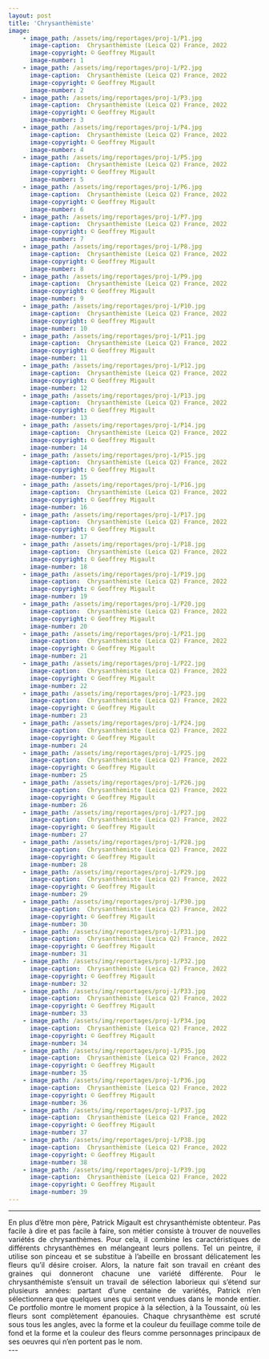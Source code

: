 ```yaml
---
layout: post
title: 'Chrysanthèmiste'
image: 
    - image_path: /assets/img/reportages/proj-1/P1.jpg
      image-caption:  Chrysanthèmiste (Leica Q2) France, 2022
      image-copyright: © Geoffrey Migault
      image-number: 1
    - image_path: /assets/img/reportages/proj-1/P2.jpg
      image-caption:  Chrysanthèmiste (Leica Q2) France, 2022
      image-copyright: © Geoffrey Migault
      image-number: 2
    - image_path: /assets/img/reportages/proj-1/P3.jpg
      image-caption:  Chrysanthèmiste (Leica Q2) France, 2022
      image-copyright: © Geoffrey Migault
      image-number: 3
    - image_path: /assets/img/reportages/proj-1/P4.jpg
      image-caption:  Chrysanthèmiste (Leica Q2) France, 2022
      image-copyright: © Geoffrey Migault
      image-number: 4
    - image_path: /assets/img/reportages/proj-1/P5.jpg
      image-caption:  Chrysanthèmiste (Leica Q2) France, 2022
      image-copyright: © Geoffrey Migault
      image-number: 5
    - image_path: /assets/img/reportages/proj-1/P6.jpg
      image-caption:  Chrysanthèmiste (Leica Q2) France, 2022
      image-copyright: © Geoffrey Migault
      image-number: 6
    - image_path: /assets/img/reportages/proj-1/P7.jpg
      image-caption:  Chrysanthèmiste (Leica Q2) France, 2022
      image-copyright: © Geoffrey Migault
      image-number: 7
    - image_path: /assets/img/reportages/proj-1/P8.jpg
      image-caption:  Chrysanthèmiste (Leica Q2) France, 2022
      image-copyright: © Geoffrey Migault
      image-number: 8
    - image_path: /assets/img/reportages/proj-1/P9.jpg
      image-caption:  Chrysanthèmiste (Leica Q2) France, 2022
      image-copyright: © Geoffrey Migault
      image-number: 9
    - image_path: /assets/img/reportages/proj-1/P10.jpg
      image-caption:  Chrysanthèmiste (Leica Q2) France, 2022
      image-copyright: © Geoffrey Migault
      image-number: 10
    - image_path: /assets/img/reportages/proj-1/P11.jpg
      image-caption:  Chrysanthèmiste (Leica Q2) France, 2022
      image-copyright: © Geoffrey Migault
      image-number: 11
    - image_path: /assets/img/reportages/proj-1/P12.jpg
      image-caption:  Chrysanthèmiste (Leica Q2) France, 2022
      image-copyright: © Geoffrey Migault
      image-number: 12
    - image_path: /assets/img/reportages/proj-1/P13.jpg
      image-caption:  Chrysanthèmiste (Leica Q2) France, 2022
      image-copyright: © Geoffrey Migault
      image-number: 13
    - image_path: /assets/img/reportages/proj-1/P14.jpg
      image-caption:  Chrysanthèmiste (Leica Q2) France, 2022
      image-copyright: © Geoffrey Migault
      image-number: 14
    - image_path: /assets/img/reportages/proj-1/P15.jpg
      image-caption:  Chrysanthèmiste (Leica Q2) France, 2022
      image-copyright: © Geoffrey Migault
      image-number: 15
    - image_path: /assets/img/reportages/proj-1/P16.jpg
      image-caption:  Chrysanthèmiste (Leica Q2) France, 2022
      image-copyright: © Geoffrey Migault
      image-number: 16
    - image_path: /assets/img/reportages/proj-1/P17.jpg
      image-caption:  Chrysanthèmiste (Leica Q2) France, 2022
      image-copyright: © Geoffrey Migault
      image-number: 17
    - image_path: /assets/img/reportages/proj-1/P18.jpg
      image-caption:  Chrysanthèmiste (Leica Q2) France, 2022
      image-copyright: © Geoffrey Migault
      image-number: 18
    - image_path: /assets/img/reportages/proj-1/P19.jpg
      image-caption:  Chrysanthèmiste (Leica Q2) France, 2022
      image-copyright: © Geoffrey Migault
      image-number: 19
    - image_path: /assets/img/reportages/proj-1/P20.jpg
      image-caption:  Chrysanthèmiste (Leica Q2) France, 2022
      image-copyright: © Geoffrey Migault
      image-number: 20
    - image_path: /assets/img/reportages/proj-1/P21.jpg
      image-caption:  Chrysanthèmiste (Leica Q2) France, 2022
      image-copyright: © Geoffrey Migault
      image-number: 21
    - image_path: /assets/img/reportages/proj-1/P22.jpg
      image-caption:  Chrysanthèmiste (Leica Q2) France, 2022
      image-copyright: © Geoffrey Migault
      image-number: 22
    - image_path: /assets/img/reportages/proj-1/P23.jpg
      image-caption:  Chrysanthèmiste (Leica Q2) France, 2022
      image-copyright: © Geoffrey Migault
      image-number: 23
    - image_path: /assets/img/reportages/proj-1/P24.jpg
      image-caption:  Chrysanthèmiste (Leica Q2) France, 2022
      image-copyright: © Geoffrey Migault
      image-number: 24
    - image_path: /assets/img/reportages/proj-1/P25.jpg
      image-caption:  Chrysanthèmiste (Leica Q2) France, 2022
      image-copyright: © Geoffrey Migault
      image-number: 25
    - image_path: /assets/img/reportages/proj-1/P26.jpg
      image-caption:  Chrysanthèmiste (Leica Q2) France, 2022
      image-copyright: © Geoffrey Migault
      image-number: 26
    - image_path: /assets/img/reportages/proj-1/P27.jpg
      image-caption:  Chrysanthèmiste (Leica Q2) France, 2022
      image-copyright: © Geoffrey Migault
      image-number: 27
    - image_path: /assets/img/reportages/proj-1/P28.jpg
      image-caption:  Chrysanthèmiste (Leica Q2) France, 2022
      image-copyright: © Geoffrey Migault
      image-number: 28
    - image_path: /assets/img/reportages/proj-1/P29.jpg
      image-caption:  Chrysanthèmiste (Leica Q2) France, 2022
      image-copyright: © Geoffrey Migault
      image-number: 29
    - image_path: /assets/img/reportages/proj-1/P30.jpg
      image-caption:  Chrysanthèmiste (Leica Q2) France, 2022
      image-copyright: © Geoffrey Migault
      image-number: 30
    - image_path: /assets/img/reportages/proj-1/P31.jpg
      image-caption:  Chrysanthèmiste (Leica Q2) France, 2022
      image-copyright: © Geoffrey Migault
      image-number: 31
    - image_path: /assets/img/reportages/proj-1/P32.jpg
      image-caption:  Chrysanthèmiste (Leica Q2) France, 2022
      image-copyright: © Geoffrey Migault
      image-number: 32
    - image_path: /assets/img/reportages/proj-1/P33.jpg
      image-caption:  Chrysanthèmiste (Leica Q2) France, 2022
      image-copyright: © Geoffrey Migault
      image-number: 33
    - image_path: /assets/img/reportages/proj-1/P34.jpg
      image-caption:  Chrysanthèmiste (Leica Q2) France, 2022
      image-copyright: © Geoffrey Migault
      image-number: 34
    - image_path: /assets/img/reportages/proj-1/P35.jpg
      image-caption:  Chrysanthèmiste (Leica Q2) France, 2022
      image-copyright: © Geoffrey Migault
      image-number: 35
    - image_path: /assets/img/reportages/proj-1/P36.jpg
      image-caption:  Chrysanthèmiste (Leica Q2) France, 2022
      image-copyright: © Geoffrey Migault
      image-number: 36
    - image_path: /assets/img/reportages/proj-1/P37.jpg
      image-caption:  Chrysanthèmiste (Leica Q2) France, 2022
      image-copyright: © Geoffrey Migault
      image-number: 37
    - image_path: /assets/img/reportages/proj-1/P38.jpg
      image-caption:  Chrysanthèmiste (Leica Q2) France, 2022
      image-copyright: © Geoffrey Migault
      image-number: 38
    - image_path: /assets/img/reportages/proj-1/P39.jpg
      image-caption:  Chrysanthèmiste (Leica Q2) France, 2022
      image-copyright: © Geoffrey Migault
      image-number: 39
---
```



---
<div style="text-align: justify" margin="5% auto">
En plus d’être mon père, Patrick Migault est chrysanthémiste obtenteur. Pas facile à dire et pas facile à faire, son métier consiste à trouver de nouvelles variétés de chrysanthèmes. Pour cela, il combine les caractéristiques de différents chrysanthèmes en mélangeant leurs pollens. Tel un peintre, il utilise son pinceau et se substitue à l’abeille en brossant délicatement les fleurs qu’il désire croiser. Alors, la nature fait son travail en créant des graines qui donneront chacune une variété différente. Pour le chrysanthémiste s’ensuit un travail de sélection laborieux qui s’étend sur plusieurs années: partant d’une centaine de variétés, Patrick n’en sélectionnera que quelques unes qui seront vendues dans le monde entier. Ce portfolio montre le moment propice à la sélection, à la Toussaint, où les fleurs sont complètement épanouies. Chaque chrysanthème est scruté sous tous les angles, avec la forme et la couleur du feuillage comme toile de fond et la forme et la couleur des fleurs comme personnages principaux de ses oeuvres qui n’en portent pas le nom.
</div>
---